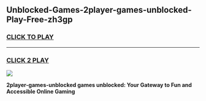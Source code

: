 
## Unblocked-Games-2player-games-unblocked-Play-Free-zh3gp
<h3>
<a href="https://premium76.site?title=2player-games-unblocked&ref=18A1">CLICK TO PLAY</a></h3>
<hr>

<h3>
<a href="https://premium76.site?title=2player-games-unblocked&ref=18A1">CLICK 2 PLAY</a>
  
</h3>

<a href="https://premium76.site?title=2player-games-unblocked&ref=18A1"><img src="https://clearcache.store/games.png"></a>


**2player-games-unblocked games unblocked: Your Gateway to Fun and Accessible Online Gaming**
